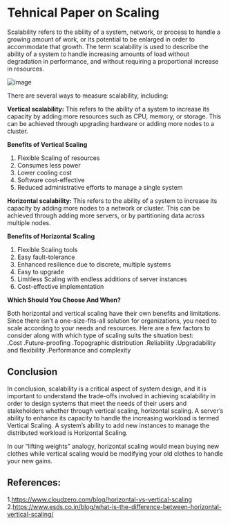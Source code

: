
# Tehnical Paper on Scaling

Scalability refers to the ability of a system, network, or process to handle a growing amount of work, or its potential to be enlarged in order to accommodate that growth. The term scalability is used to describe the ability of a system to handle increasing amounts of load without degradation in performance, and without requiring a proportional increase in resources.

![image](https://user-images.githubusercontent.com/113768354/218316976-9471cd23-65ea-4674-86a0-21fc7171e466.png)

There are several ways to measure scalability, including:

**Vertical scalability:** This refers to the ability of a system to increase its capacity by adding more resources such as CPU, memory, or storage. This can be achieved through upgrading hardware or adding more nodes to a cluster.

**Benefits of Vertical Scaling**
1. Flexible Scaling of resources
2. Consumes less power
3. Lower cooling cost
4. Software cost-effective
5. Reduced administrative efforts to manage a single system

**Horizontal scalability:** This refers to the ability of a system to increase its capacity by adding more nodes to a network or cluster. This can be achieved through adding more servers, or by partitioning data across multiple nodes.

**Benefits of Horizontal Scaling**
1. Flexible Scaling tools
2. Easy fault-tolerance
3. Enhanced resilience due to discrete, multiple systems 
4. Easy to upgrade
5. Limitless Scaling with endless additions of server instances
6. Cost-effective implementation

**Which Should You Choose And When?**   

Both horizontal and vertical scaling have their own benefits and limitations. Since there isn’t a one-size-fits-all solution for organizations, you need to scale according to your needs and resources. Here are a few factors to consider along with which type of scaling suits the situation best:  
    .Cost
    .Future-proofing
    .Topographic distribution 
    .Reliability 
    .Upgradability and flexibility 
    .Performance and complexity

## Conclusion
In conclusion, scalability is a critical aspect of system design, and it is important to understand the trade-offs involved in achieving scalability in order to design systems that meet the needs of their users and stakeholders whether through vertical scaling, horizontal scaling. A server’s ability to enhance its capacity to handle the increasing workload is termed Vertical Scaling. A system’s ability to add new instances to manage the distributed workload is Horizontal Scaling.

In our “lifting weights” analogy, horizontal scaling would mean buying new clothes while vertical scaling would be modifying your old clothes to handle your new gains. 

## References: 
1.https://www.cloudzero.com/blog/horizontal-vs-vertical-scaling     
2.https://www.esds.co.in/blog/what-is-the-difference-between-horizontal-vertical-scaling/
